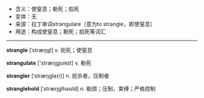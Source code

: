 - <span class="definition">含义：使窒息；勒死；掐死</span>
- <span class="definition">变体：无</span>
- <span class="definition">来源：拉丁单词strangulare（意为to strangle，即使窒息）</span>
- <span class="definition">用途：构成使窒息；勒死；掐死等词汇</span>

---

<span class="vocabulary">**strangle**</span> [ˈstræŋɡl] v. 扼死；使窒息

<span class="vocabulary">**strangulate**</span> ['stræŋgjʊleɪt] v. 勒死  

<span class="vocabulary">**strangler**</span> [ˈstræŋɡlə(r)] n. 扼杀者，压制者

<span class="vocabulary">**stranglehold**</span> [ˈstræŋɡlhəʊld] n. 勒颈；压制，束缚；严格控制

